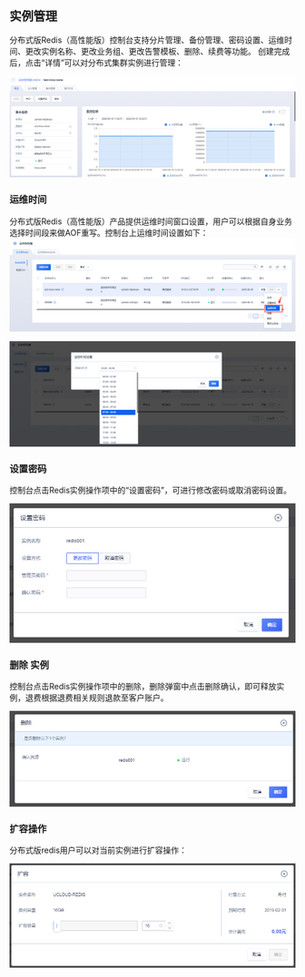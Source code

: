 ## 实例管理

分布式版Redis（高性能版）控制台支持分片管理、备份管理、密码设置、运维时间、更改实例名称、更改业务组、更改告警模板、删除、续费等功能。
创建完成后，点击“详情”可以对分布式集群实例进行管理：

![image](/images/udredis202006004.png)

### 运维时间

分布式版Redis（高性能版）产品提供运维时间窗口设置，用户可以根据自身业务选择时间段来做AOF重写。控制台上运维时间设置如下：
![image](/images/udredis202006005.png)

![image](/images/udredis202006006.png)

### 设置密码

控制台点击Redis实例操作项中的“设置密码”，可进行修改密码或取消密码设置。

![image](/images/redis052901.png)

### 删除 实例

控制台点击Redis实例操作项中的删除，删除弹窗中点击删除确认，即可释放实例，退费根据退费相关规则退款至客户账户。

![image](/images/redis052903.png)

### 扩容操作

分布式版redis用户可以对当前实例进行扩容操作：

![image](/images/redisv404.png)
